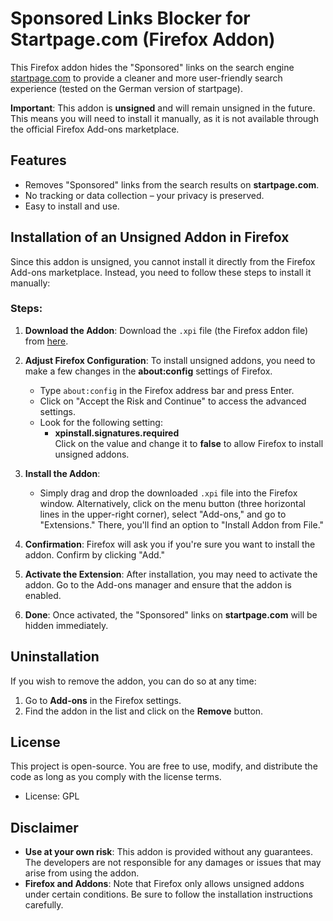 # Sponsored Links Blocker for Startpage.com (Firefox Addon)

This Firefox addon hides the "Sponsored" links on the search engine [startpage.com](https://www.startpage.com/) to provide a cleaner and more user-friendly search experience (tested on the German version of startpage).

**Important**: This addon is **unsigned** and will remain unsigned in the future. This means you will need to install it manually, as it is not available through the official Firefox Add-ons marketplace.

## Features

- Removes "Sponsored" links from the search results on **startpage.com**.
- No tracking or data collection – your privacy is preserved.
- Easy to install and use.

## Installation of an Unsigned Addon in Firefox

Since this addon is unsigned, you cannot install it directly from the Firefox Add-ons marketplace. Instead, you need to follow these steps to install it manually:

### Steps:

1. **Download the Addon**: Download the `.xpi` file (the Firefox addon file) from [here](https://github.com/devmarxx/Startpage-Cleaner/blob/main/startpage-cleaner.xpi).

2. **Adjust Firefox Configuration**: To install unsigned addons, you need to make a few changes in the **about:config** settings of Firefox.

    - Type `about:config` in the Firefox address bar and press Enter.
    - Click on "Accept the Risk and Continue" to access the advanced settings.
    - Look for the following setting:
        - **xpinstall.signatures.required**  
          Click on the value and change it to **false** to allow Firefox to install unsigned addons.
          
3. **Install the Addon**:
    - Simply drag and drop the downloaded `.xpi` file into the Firefox window. Alternatively, click on the menu button (three horizontal lines in the upper-right corner), select "Add-ons," and go to "Extensions." There, you'll find an option to "Install Addon from File."
    
4. **Confirmation**: Firefox will ask you if you're sure you want to install the addon. Confirm by clicking "Add."

5. **Activate the Extension**: After installation, you may need to activate the addon. Go to the Add-ons manager and ensure that the addon is enabled.

6. **Done**: Once activated, the "Sponsored" links on **startpage.com** will be hidden immediately.

## Uninstallation

If you wish to remove the addon, you can do so at any time:

1. Go to **Add-ons** in the Firefox settings.
2. Find the addon in the list and click on the **Remove** button.

## License

This project is open-source. You are free to use, modify, and distribute the code as long as you comply with the license terms.

- License: GPL

## Disclaimer

- **Use at your own risk**: This addon is provided without any guarantees. The developers are not responsible for any damages or issues that may arise from using the addon.
- **Firefox and Addons**: Note that Firefox only allows unsigned addons under certain conditions. Be sure to follow the installation instructions carefully.

